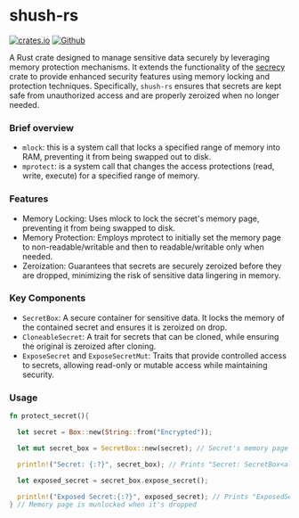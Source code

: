# shush-rs

[![crates.io](https://img.shields.io/crates/v/shush-rs.svg)](https://crates.io/crates/shush-rs)
[![Github](https://img.shields.io/badge/github-eyob94/shush-rs)](https://github.com/Eyob94/shush-rs)

A Rust crate designed to manage sensitive data securely by leveraging memory protection mechanisms. It extends the functionality of the [secrecy](https://crates.io/crates/secrecy) crate to provide enhanced security features using memory locking and protection techniques. Specifically, `shush-rs` ensures that secrets are kept safe from unauthorized access and are properly zeroized when no longer needed.

### Brief overview

- `mlock`: this is a system call that locks a specified range of memory into RAM, preventing it from being swapped out to disk.
- `mprotect`: is a system call that changes the access protections (read, write, execute) for a specified range of memory.

### Features

- Memory Locking: Uses mlock to lock the secret's memory page, preventing it from being swapped to disk.
- Memory Protection: Employs mprotect to initially set the memory page to non-readable/writable and then to readable/writable only when needed.
- Zeroization: Guarantees that secrets are securely zeroized before they are dropped, minimizing the risk of sensitive data lingering in memory.

### Key Components

- `SecretBox`: A secure container for sensitive data. It locks the memory of the contained secret and ensures it is zeroized on drop.
- `CloneableSecret`: A trait for secrets that can be cloned, while ensuring the original is zeroized after cloning.
- `ExposeSecret` and `ExposeSecretMut`: Traits that provide controlled access to secrets, allowing read-only or mutable access while maintaining security.

### Usage

```rust
fn protect_secret(){

  let secret = Box::new(String::from("Encrypted"));

  let mut secret_box = SecretBox::new(secret); // Secret's memory page is mlocked

  println!("Secret: {:?}", secret_box); // Prints "Secret: SecretBox<alloc::string::String>([REDACTED])"

  let exposed_secret = secret_box.expose_secret();

  println!("Exposed Secret:{:?}", exposed_secret); // Prints "ExposedSecret: SecretGuardMut { data: "Encrypted" }"
} // Memory page is munlocked when it's dropped

```
